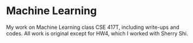 # Machine Learning

My work on Machine Learning class CSE 417T, including write-ups and codes. All work is original except for HW4, which I worked with Sherry Shi.  
 
